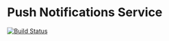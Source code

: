 # Push Notifications Service

[![Build Status](https://travis-ci.org/hypertino/push-notifications-service.svg?branch=master)](https://travis-ci.org/hypertino/push-notifications-service)


